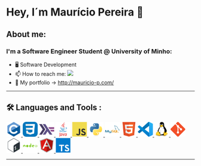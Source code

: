 <h1>
  Hey, I´m Maurício Pereira 👋
</h1>

## About me:
### I'm a Software Engineer Student @ University of Minho:
* :desktop_computer: Software Development
* :mailbox: How to reach me: <a href="mailto:mauriciovianense@hotmail.com">
  <img src="https://img.shields.io/badge/Microsoft_Outlook-0078D4?style=for-the-      badge&logo=microsoft-outlook&logoColor=white"></a>
* 📖 My portfolio -> http://mauricio-p.com/

---

## :hammer_and_wrench: Languages and Tools : 
<a href="https://www.cprogramming.com/" target="_blank" rel="noreferrer"> 
  <img src="https://github.com/devicons/devicon/blob/master/icons/c/c-original.svg" alt="C" width="40" height="40"/> </a>
<a href="https://www.w3schools.com/css/" target="_blank" rel="noreferrer"> 
  <img src="https://github.com/tandpfun/skill-icons/blob/main/icons/CSS.svg" alt="CSS" width="40" height="40"/> </a>
<a href="https://www.haskell.org/" target="_blank" rel="noreferrer"> 
  <img src="https://github.com/devicons/devicon/blob/master/icons/haskell/haskell-original.svg" alt="Haskell" width="40" height="40"> </a>
<a href="https://www.java.com/pt-BR/" target="_blank" rel="noreferrer"> 
  <img src="https://github.com/devicons/devicon/blob/master/icons/java/java-original-wordmark.svg" alt="Java" width="40" height="40"/> </a>
<a href="https://www.javascript.com/" target="_blank" rel="noreferrer"> 
  <img src="https://github.com/devicons/devicon/blob/master/icons/javascript/javascript-original.svg" alt="JavaScript" width="40" height="40"/> </a>
<a href="https://www.python.org/" target="_blank" rel="noreferrer"> 
  <img src="https://github.com/devicons/devicon/blob/master/icons/python/python-original.svg" alt="Python" width="40" height="40"/> </a>
<a href="https://www.mysql.com/" target="_blank" rel="noreferrer"> 
  <img src="https://github.com/devicons/devicon/blob/master/icons/mysql/mysql-original-wordmark.svg" alt="MySQL" width="40" height="40"/> </a>
<a href="https://html.spec.whatwg.org/" target="_blank" rel="noreferrer"> 
  <img src="https://github.com/devicons/devicon/blob/master/icons/html5/html5-original.svg" alt="HTML5" width="40" height="40"/> </a>
<a href="https://code.visualstudio.com/" target="_blank" rel="noreferrer"> 
  <img src="https://github.com/devicons/devicon/blob/master/icons/vscode/vscode-original.svg" alt="VScode" width="40" height="40"/> </a>
<a href="https://www.linux.org/" target="_blank" rel="noreferrer"> 
  <img src="https://github.com/devicons/devicon/blob/master/icons/linux/linux-original.svg" alt="Linux" width="40" height="40"/> </a>
<a href="https://git-scm.com/" target="_blank" rel="noreferrer"> 
  <img src="https://github.com/devicons/devicon/blob/master/icons/git/git-original.svg" alt="Git" width="40" height="40"/> </a>
<a href="https://www.gnu.org/software/bash/" target="_blank" rel="noreferrer"> 
  <img src="https://github.com/devicons/devicon/blob/master/icons/bash/bash-original.svg" alt="Bash" width="40" height="40"/> </a>
<a href="https://nodejs.org/en/" target="_blank" rel="noreferrer"> 
  <img src="https://github.com/devicons/devicon/blob/master/icons/nodejs/nodejs-plain-wordmark.svg" alt="Node.js" width="40" height="40"/> </a>
<a href="https://angular.io/" target="_blank" rel="noreferrer">
   <img src="https://github.com/devicons/devicon/blob/master/icons/angularjs/angularjs-original.svg" alt="Angular" width="40" height="40"/> </a>
<a href="https://www.typescriptlang.org/" target="_blank" rel="noreferrer">
   <img src="https://github.com/devicons/devicon/blob/master/icons/typescript/typescript-original.svg" alt="TypeScript" width="40" height="40"/> </a>
</div>

---

<!--
<div class='container'>
<img style="height: auto; width: 55%;" class="img" src="https://github-readme-stats.vercel.app/api?username=mauriciopereira74&show_icons=true&theme=dark" />
&nbsp;
&nbsp;
<img style="height: auto; width: 40%;" class="img" src="https://github-readme-stats.vercel.app/api/top-langs/?username=mauriciopereira74&theme=dark&langs_count=8&layout=compact" /></div>
</div>
-->

